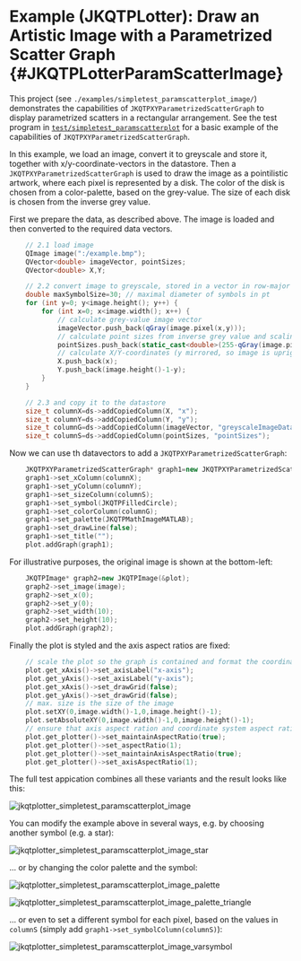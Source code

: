 # Example (JKQTPLotter): Draw an Artistic Image with a Parametrized Scatter Graph {#JKQTPLotterParamScatterImage}
This project (see `./examples/simpletest_paramscatterplot_image/`) demonstrates the capabilities of `JKQTPXYParametrizedScatterGraph` to display parametrized scatters in a rectangular arrangement. See the test program in [`test/simpletest_paramscatterplot`](../simpletest_paramscatterplot) for a basic example of the capabilities of `JKQTPXYParametrizedScatterGraph`.

In this example, we load an image, convert it to greyscale and store it, together with x/y-coordinate-vectors in the datastore. Then a `JKQTPXYParametrizedScatterGraph` is used to draw the image as a pointilistic artwork, where each pixel is represented by a disk. The color of the disk is chosen from a color-palette, based on the grey-value. The size of each disk is chosen from the inverse grey value.

First we prepare the data, as described above. The image is loaded and then converted to the required data vectors.
```.cpp
    // 2.1 load image
    QImage image(":/example.bmp");
    QVector<double> imageVector, pointSizes;
    QVector<double> X,Y;

    // 2.2 convert image to greyscale, stored in a vector in row-major order
    double maxSymbolSize=30; // maximal diameter of symbols in pt
    for (int y=0; y<image.height(); y++) {
        for (int x=0; x<image.width(); x++) {
            // calculate grey-value image vector
            imageVector.push_back(qGray(image.pixel(x,y)));
            // calculate point sizes from inverse grey value and scaling between 0 and maxSymbolSize
            pointSizes.push_back(static_cast<double>(255-qGray(image.pixel(x,y)))/255.0*maxSymbolSize);
            // calculate X/Y-coordinates (y mirrored, so image is upright)
            X.push_back(x);
            Y.push_back(image.height()-1-y);
        }
    }

    // 2.3 and copy it to the datastore
    size_t columnX=ds->addCopiedColumn(X, "x");
    size_t columnY=ds->addCopiedColumn(Y, "y");
    size_t columnG=ds->addCopiedColumn(imageVector, "greyscaleImageData");
    size_t columnS=ds->addCopiedColumn(pointSizes, "pointSizes");
```

Now we can use th datavectors to add a `JKQTPXYParametrizedScatterGraph`:
```.cpp
    JKQTPXYParametrizedScatterGraph* graph1=new JKQTPXYParametrizedScatterGraph(&plot);
    graph1->set_xColumn(columnX);
    graph1->set_yColumn(columnY);
    graph1->set_sizeColumn(columnS);
    graph1->set_symbol(JKQTPFilledCircle);
    graph1->set_colorColumn(columnG);
    graph1->set_palette(JKQTPMathImageMATLAB);
    graph1->set_drawLine(false);
    graph1->set_title("");
    plot.addGraph(graph1);
```

For illustrative purposes, the original image is shown at the bottom-left:
```.cpp
    JKQTPImage* graph2=new JKQTPImage(&plot);
    graph2->set_image(image);
    graph2->set_x(0);
    graph2->set_y(0);
    graph2->set_width(10);
    graph2->set_height(10);
    plot.addGraph(graph2);
```

Finally the plot is styled and the axis aspect ratios are fixed:
```.cpp
    // scale the plot so the graph is contained and format the coordinate system
    plot.get_xAxis()->set_axisLabel("x-axis");
    plot.get_yAxis()->set_axisLabel("y-axis");
    plot.get_xAxis()->set_drawGrid(false);
    plot.get_yAxis()->set_drawGrid(false);
    // max. size is the size of the image
    plot.setXY(0,image.width()-1,0,image.height()-1);
    plot.setAbsoluteXY(0,image.width()-1,0,image.height()-1);
    // ensure that axis aspect ration and coordinate system aspect ratio are maintained
    plot.get_plotter()->set_maintainAspectRatio(true);
    plot.get_plotter()->set_aspectRatio(1);
    plot.get_plotter()->set_maintainAxisAspectRatio(true);
    plot.get_plotter()->set_axisAspectRatio(1);
```

The full test appication combines all these variants and the result looks like this:

![jkqtplotter_simpletest_paramscatterplot_image](../../screenshots/jkqtplotter_simpletest_paramscatterplot_image.png)

You can modify the example above in several ways, e.g. by choosing another symbol (e.g. a star):

![jkqtplotter_simpletest_paramscatterplot_image_star](../../screenshots/jkqtplotter_simpletest_paramscatterplot_image_star.png)

... or by changing the color palette and the symbol:

![jkqtplotter_simpletest_paramscatterplot_image_palette](../../screenshots/jkqtplotter_simpletest_paramscatterplot_image_palette.png)

![jkqtplotter_simpletest_paramscatterplot_image_palette_triangle](../../screenshots/jkqtplotter_simpletest_paramscatterplot_image_palette_triangle.png)

... or even  to set a different symbol for each pixel, based on the values in `columnS` (simply add `graph1->set_symbolColumn(columnS)`):


![jkqtplotter_simpletest_paramscatterplot_image_varsymbol](../../screenshots/jkqtplotter_simpletest_paramscatterplot_image_varsymbol.png)

